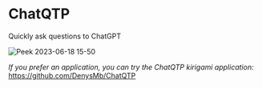 # ChatQTP
Quickly ask questions to ChatGPT

![Peek 2023-06-18 15-50](https://github.com/DenysMb/ChatQTP-Plasmoid/assets/33737137/6ebba8b9-f039-49ce-ad18-48ae312ecd00)

*If you prefer an application, you can try the ChatQTP kirigami application:* https://github.com/DenysMb/ChatQTP
